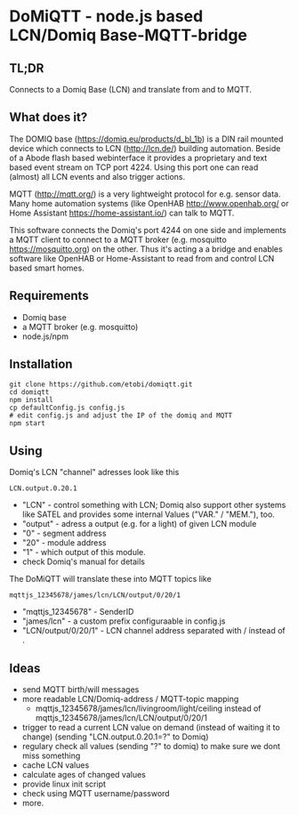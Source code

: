 
# DoMiQTT - node.js based LCN/Domiq Base-MQTT-bridge

## TL;DR

Connects to a Domiq Base (LCN) and translate from and to MQTT.

## What does it?

The DOMIQ base (https://domiq.eu/products/d_bl_1b) is a DIN rail mounted device which connects to LCN (http://lcn.de/) building automation.
Beside of a Abode flash based webinterface it provides a proprietary and text based event stream on TCP port 4224. Using this port one 
can read (almost) all LCN events and also trigger actions.

MQTT (http://mqtt.org/) is a very lightweight protocol for e.g. sensor data. Many home automation systems 
(like OpenHAB http://www.openhab.org/ or Home Assistant https://home-assistant.io/) can talk to MQTT.

This software connects the Domiq's port 4244 on one side and implements a MQTT client to connect to a MQTT broker (e.g. mosquitto https://mosquitto.org) on the other.
Thus it's acting a a bridge and enables software like OpenHAB or Home-Assistant to read from and control LCN based smart homes.

## Requirements

* Domiq base
* a MQTT broker (e.g. mosquitto)
* node.js/npm

## Installation

    git clone https://github.com/etobi/domiqtt.git 
    cd domiqtt
    npm install
    cp defaultConfig.js config.js
    # edit config.js and adjust the IP of the domiq and MQTT
    npm start

## Using

Domiq's LCN "channel" adresses look like this

    LCN.output.0.20.1

* "LCN" - control something with LCN; Domiq also support other systems like SATEL and provides some internal Values ("VAR." / "MEM."), too.
* "output" - adress a output (e.g. for a light) of given LCN module
* "0" - segment address
* "20" - module address
* "1" - which output of this module.
* check Domiq's manual for details

The DoMiQTT will translate these into MQTT topics like

    mqttjs_12345678/james/lcn/LCN/output/0/20/1
    
* "mqttjs_12345678" - SenderID
* "james/lcn" - a custom prefix configuraable in config.js
* "LCN/output/0/20/1" - LCN channel address separated with / ínstead of .

## Ideas

* send MQTT birth/will messages
* more readable LCN/Domiq-address / MQTT-topic mapping
  * mqttjs_12345678/james/lcn/livingroom/light/ceiling instead of mqttjs_12345678/james/lcn/LCN/output/0/20/1
* trigger to read a current LCN value on demand (instead of waiting it to change) (sending "LCN.output.0.20.1=?" to Domiq)
* regulary check all values (sending "?" to domiq) to make sure we dont miss something
* cache LCN values
* calculate ages of changed values
* provide linux init script
* check using MQTT username/password
* more.
